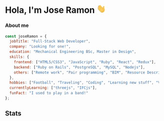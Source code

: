 # Hola, I'm Jose Ramon <img src="./images/hi.gif" style="width: 30px"/>

### About me
```javascript
const joseRamon = {
  jobTitle: "Full-Stack Web Developer",
  company: "Looking for one!",
  education: "Mechanical Engineering BSc, Master in Design",
  skills: {
    frontend: ["HTML5/CSS3", "JavaScript", "Ruby", "React", "Redux"],
    backend: ["Ruby on Rails", "PostgreSQL", "MySQL", "Nodejs"],
    others: ["Remote work", "Pair programming", "BIM", "Resource Description Framework (RDF)"]
  },
  hobbies: ["Football", "Traveling", "Coding", "Learning new stuff", "Videogames", "Guitar"],
  currentlyLearning: ["threejs", "IFCjs"],
  funFact: "I used to play in a band!"
};
```
## Stats
